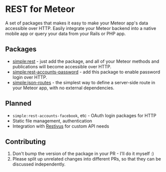 # REST for Meteor

A set of packages that makes it easy to make your Meteor app's data accessible over HTTP. Easily integrate your Meteor backend into a native mobile app or query your data from your Rails or PHP app.

## Packages

- [simple:rest](https://github.com/stubailo/meteor-rest/blob/master/packages/rest/README.md) - just add the package, and all of your Meteor methods and publications will become accessible over HTTP.
- [simple:rest-accounts-password](https://github.com/stubailo/meteor-rest/blob/master/packages/rest-accounts-password/README.md) - add this package to enable password login over HTTP.
- [simple:json-routes](https://github.com/stubailo/meteor-rest/tree/master/packages/json-routes) - the simplest way to define a server-side route in your Meteor app, with no external dependencies.

## Planned

- `simple:rest-accounts-facebook`, etc - OAuth login packages for HTTP
- Static file management, authentication
- Integration with [Restivus](https://github.com/kahmali/meteor-restivus) for custom API needs

## Contributing

1. Don't bump the version of the package in your PR - I'll do it myself :)
2. Please split up unrelated changes into different PRs, so that they can be
discussed independently.

